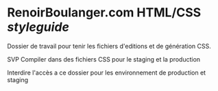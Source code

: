 # RenoirBoulanger.com HTML/CSS *styleguide*

Dossier de travail pour tenir les fichiers d'editions et de génération CSS.

SVP Compiler dans des fichiers CSS pour le staging et la production

Interdire l'accès a ce dossier pour les environnement de production et staging
